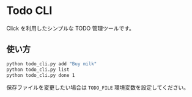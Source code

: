 # Todo CLI

Click を利用したシンプルな TODO 管理ツールです。

## 使い方

```bash
python todo_cli.py add "Buy milk"
python todo_cli.py list
python todo_cli.py done 1
```

保存ファイルを変更したい場合は `TODO_FILE` 環境変数を設定してください。


